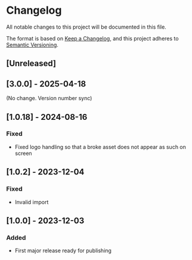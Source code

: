 # Changelog

All notable changes to this project will be documented in this file.

The format is based on [Keep a Changelog](https://keepachangelog.com/en/1.0.0/),
and this project adheres to [Semantic Versioning](https://semver.org/spec/v2.0.0.html).

## [Unreleased]

## [3.0.0] - 2025-04-18

(No change. Version number sync)

## [1.0.18] - 2024-08-16

### Fixed

- Fixed logo handling so that a broke asset does not appear as such on screen

## [1.0.2] - 2023-12-04

### Fixed

- Invalid import

## [1.0.0] - 2023-12-03

### Added

- First major release ready for publishing
